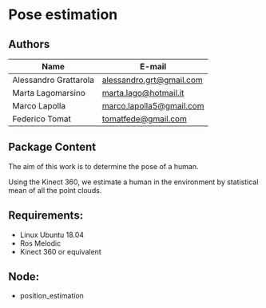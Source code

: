 # Pose estimation

## Authors
| Name | E-mail |
|------|--------|
| Alessandro Grattarola | alessandro.grt@gmail.com |
| Marta Lagomarsino | marta.lago@hotmail.it |
| Marco Lapolla | marco.lapolla5@gmail.com |
| Federico Tomat | tomatfede@gmail.com |

## Package Content 

The aim of this work is to determine the pose of a human.

Using the Kinect 360, we estimate a human in the environment by statistical mean of all the point clouds.

## Requirements:
* Linux Ubuntu 18.04
* Ros Melodic
* Kinect 360 or equivalent

## Node:
* position_estimation
